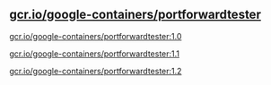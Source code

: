 
[gcr.io/google-containers/portforwardtester](https://hub.docker.com/r/anjia0532/google-containers.portforwardtester/tags/)
-----


[gcr.io/google-containers/portforwardtester:1.0](https://hub.docker.com/r/anjia0532/google-containers.portforwardtester/tags/)


[gcr.io/google-containers/portforwardtester:1.1](https://hub.docker.com/r/anjia0532/google-containers.portforwardtester/tags/)


[gcr.io/google-containers/portforwardtester:1.2](https://hub.docker.com/r/anjia0532/google-containers.portforwardtester/tags/)


